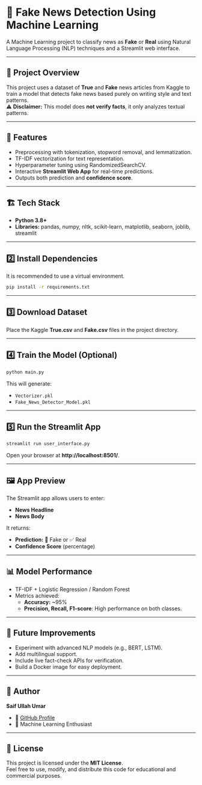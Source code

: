 # 📰 Fake News Detection Using Machine Learning

A Machine Learning project to classify news as **Fake** or **Real** using Natural Language Processing (NLP) techniques and a Streamlit web interface.

---

## 📖 Project Overview
This project uses a dataset of **True** and **Fake** news articles from Kaggle to train a model that detects fake news based purely on writing style and text patterns.  
⚠️ **Disclaimer:** This model does **not verify facts**, it only analyzes textual patterns.

---

## 🚀 Features
- Preprocessing with tokenization, stopword removal, and lemmatization.
- TF-IDF vectorization for text representation.
- Hyperparameter tuning using RandomizedSearchCV.
- Interactive **Streamlit Web App** for real-time predictions.
- Outputs both prediction and **confidence score**.

---

## 🏗️ Tech Stack
- **Python 3.8+**
- **Libraries:** pandas, numpy, nltk, scikit-learn, matplotlib, seaborn, joblib, streamlit

---

## 2️⃣ Install Dependencies
It is recommended to use a virtual environment.

```bash
pip install -r requirements.txt
```

---

## 3️⃣ Download Dataset
Place the Kaggle **True.csv** and **Fake.csv** files in the project directory.

---

## 4️⃣ Train the Model (Optional)
```bash
python main.py
```

This will generate:
- `Vectorizer.pkl`  
- `Fake_News_Detector_Model.pkl`

---

## 5️⃣ Run the Streamlit App
```bash
streamlit run user_interface.py
```

Open your browser at **http://localhost:8501/**.

---

## 🖼️ App Preview
The Streamlit app allows users to enter:
- **News Headline**  
- **News Body**

It returns:
- **Prediction:** 🛑 Fake or ✅ Real  
- **Confidence Score** (percentage)

---

## 📊 Model Performance
- TF-IDF + Logistic Regression / Random Forest
- Metrics achieved:
  - **Accuracy:** ~95%  
  - **Precision, Recall, F1-score**: High performance on both classes.

---

## 📌 Future Improvements
- Experiment with advanced NLP models (e.g., BERT, LSTM).  
- Add multilingual support.  
- Include live fact-check APIs for verification.  
- Build a Docker image for easy deployment.

---

## 👤 Author
**Saif Ullah Umar**  
- 📧 [GitHub Profile](https://github.com/SaifUllahUmar0317)  
- 💼 Machine Learning Enthusiast

---

## 📝 License
This project is licensed under the **MIT License**.  
Feel free to use, modify, and distribute this code for educational and commercial purposes.
